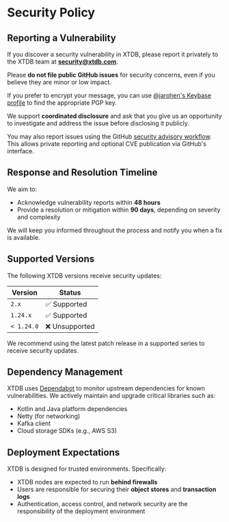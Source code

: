 <!--
SPDX-License-Identifier: Apache-2.0
-->

# Security Policy

## Reporting a Vulnerability

If you discover a security vulnerability in XTDB, please report it privately to the XTDB team at **[security@xtdb.com](mailto:security@xtdb.com)**.

Please **do not file public GitHub issues** for security concerns, even if you believe they are minor or low impact.

If you prefer to encrypt your message, you can use [@jarohen's Keybase profile](https://keybase.io/jarohen) to find the appropriate PGP key.

We support **coordinated disclosure** and ask that you give us an opportunity to investigate and address the issue before disclosing it publicly.

You may also report issues using the GitHub [security advisory workflow](https://docs.github.com/en/code-security/security-advisories/repository-security-advisories/about-repository-security-advisories). This allows private reporting and optional CVE publication via GitHub's interface.

## Response and Resolution Timeline

We aim to:

- Acknowledge vulnerability reports within **48 hours**
- Provide a resolution or mitigation within **90 days**, depending on severity and complexity

We will keep you informed throughout the process and notify you when a fix is available.

## Supported Versions

The following XTDB versions receive security updates:

| Version     | Status        |
|-------------|----------------|
| `2.x`       | ✅ Supported   |
| `1.24.x`    | ✅ Supported   |
| `< 1.24.0`  | ❌ Unsupported |

We recommend using the latest patch release in a supported series to receive security updates.

## Dependency Management

XTDB uses [Dependabot](https://docs.github.com/en/code-security/dependabot) to monitor upstream dependencies for known vulnerabilities. We actively maintain and upgrade critical libraries such as:

- Kotlin and Java platform dependencies
- Netty (for networking)
- Kafka client
- Cloud storage SDKs (e.g., AWS S3)

## Deployment Expectations

XTDB is designed for trusted environments. Specifically:

- XTDB nodes are expected to run **behind firewalls**
- Users are responsible for securing their **object stores** and **transaction logs**
- Authentication, access control, and network security are the responsibility of the deployment environment
